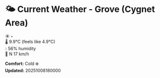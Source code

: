 # 🌤️ Current Weather - Grove (Cygnet Area)

☀️ **-**  
🌡️ 9.9°C (feels like 4.9°C)  
💧 56% humidity  
💨 N 17 km/h  

**Comfort:** Cold ❄️  
**Updated:** 20251008180000
